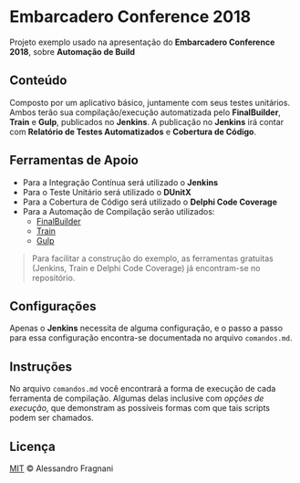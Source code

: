 # Embarcadero Conference 2018

Projeto exemplo usado na apresentação do **Embarcadero Conference 2018**, sobre **Automação de Build**

## Conteúdo

Composto por um aplicativo básico, juntamente com seus testes unitários. Ambos terão sua compilação/execução automatizada pelo **FinalBuilder**, **Train** e **Gulp**, publicados no **Jenkins**. A publicação no **Jenkins** irá contar com **Relatório de Testes Automatizados** e **Cobertura de Código**.

## Ferramentas de Apoio

* Para a Integração Contínua será utilizado o **Jenkins**
* Para o Teste Unitário será utilizado o **DUnitX**
* Para a Cobertura de Código será utilizado o **Delphi Code Coverage**
* Para a Automação de Compilação serão utilizados:
  * [FinalBuilder](https://www.finalbuilder.com/finalbuilder)
  * [Train](http://remobjects.github.io/train/)
  * [Gulp](https://www.gulpjs.com)

> Para facilitar a construção do exemplo, as ferramentas gratuitas (Jenkins, Train e Delphi Code Coverage) já encontram-se no repositório.

## Configurações

Apenas o **Jenkins** necessita de alguma configuração, e o passo a passo para essa configuração encontra-se documentada no arquivo `comandos.md`.

## Instruções

No arquivo `comandos.md` você encontrará a forma de execução de cada ferramenta de compilação. Algumas delas inclusive com _opções de execução_, que demonstram as possíveis formas com que tais scripts podem ser chamados.

## Licença

[MIT](LICENSE.md) &copy; Alessandro Fragnani 

